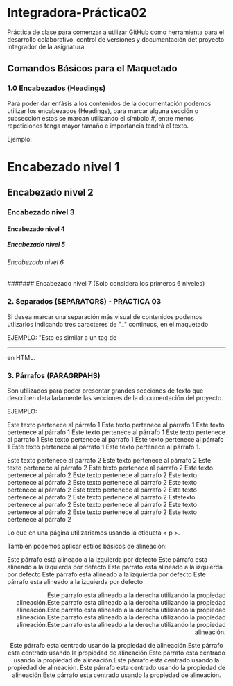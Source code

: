 # Integradora-Práctica02
Práctica de clase para comenzar a utilizar GitHub como herramienta para el desarrollo colaborativo, control de versiones y documentación det proyecto integrador de la asignatura.

## Comandos Básicos para el Maquetado

### 1.0 Encabezados (Headings) 
Para poder dar enfásis a los contenidos de la documentación podemos utilizar los encabezados (Headings), para marcar alguna sección o subsección estos se marcan utilizando el símbolo #, entre menos repeticiones tenga mayor tamaño e importancia tendrá el texto.


Ejemplo:
# Encabezado nivel 1
## Encabezado nivel 2
### Encabezado nivel 3
#### Encabezado nivel 4
##### Encabezado nivel 5
###### Encabezado nivel 6 
####### Encabezado nivel 7 (Solo considera los primeros 6 niveles)

### 2. Separados (SEPARATORS) - PRÁCTICA 03 
Si desea marcar una separación más visual de contenidos podemos utlizarlos indicando tres caracteres de "_" continuos, en el maquetado

EJEMPLO:
"Esto es similar a un tag de <HR> en HTML.




### 3. Párrafos (PARAGRPAHS)
Son utilizados para poder presentar grandes secciones de texto que describen detalladamente las secciones de la documentación del proyecto.

EJEMPLO: 

Este texto pertenece al párrafo 1 Este texto pertenece al párrafo 1 Este texto pertenece al párrafo 1 Este texto pertenece al párrafo 1 Este texto pertenece al parrafo 1 Este texto pertenece al párrafo 1 Este texto pertenece al párrafo 1 Este texto pertenece al párrafo 1 Este texto pertenece al párrafo 1.

Este texto pertenece al párrafo 2 Este texto pertenece al párrafo 2 Este texto pertenece al párrafo 2 Este texto pertenece al párrafo 2 Este texto pertenece al párrafo 2 Este texto pertenece al parrafo 2 Este texto pertenece al párrafo 2 Este texto pertenece al párrafo 2 Este texto pertenece al párrafo 2 Este texto pertenece al párrafo 2 Este texto pertenece al párrafo 2 Este texto pertenece al párrafo 2 Estetexto pertenece al parrafo 2 Este texto pertenece al párrafo 2 Este texto pertenece al párrafo 2 Este texto pertenece al párrafo 2 Este texto pertenece al párrafo 2

Lo que en una página utilizariamos usando la etiqueta < p >.

También podemos aplicar estilos básicos de alineación: 

Este párrafo está alineado a la izquierda por defecto Este párrafo esta alineado a la izquierda por defecto Este párrafo esta alineado a la izquierda por defecto Este párrafo esta alineado a la izquierda por defecto Este párrafo esta alineado a la izquierda por defecto 

<p align="right">
Este párrafo esta alineado a la derecha utilizando la propiedad alineación.Este párrafo esta alineado a la derecha utilizando la propiedad alineación.Este párrafo esta alineado a la derecha utilizando la propiedad alineación.Este párrafo esta alineado a la derecha utilizando la propiedad alineación.Este párrafo esta alineado a la derecha utilizando la propiedad alineación.
</p>

<p align="center" >
Este párrafo esta centrado usando la propiedad de alineación.Este párrafo esta centrado usando la propiedad de alineación.Este párrafo esta centrado usando la propiedad de alineación.Este párrafo esta centrado usando la propiedad de alineación. Este párrafo esta centrado usando la propiedad de alineación.Este párrafo esta centrado usando la propiedad de alineación.
</p>
